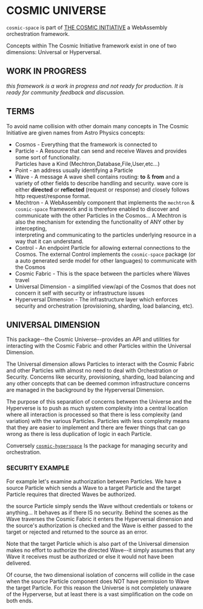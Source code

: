 # COSMIC UNIVERSE
`cosmic-space` is part of [THE COSMIC INITIATIVE](http://thecosmicinitiative.io) a WebAssembly orchestration framework.

Concepts within The Cosmic Initiative framework exist in one of two dimensions: Universal or Hyperversal.

## WORK IN PROGRESS
*this framework is a work in progress and not ready for production. It is ready for community feedback and discussion.*

## TERMS
To avoid name collision with other domain many concepts in The Cosmic Initiative are 
given names from Astro Physics concepts:
* Cosmos - Everything that the framework is connected to
* Particle - A Resource that can send and receive Waves and provides some sort of functionality.  
  Particles  have a Kind (Mechtron,Database,File,User,etc...)
* Point - an address usually identifying a Particle
* Wave - A message A wave shell contains routing: **to** & **from** and a variety of other fields 
         to describe handling and security. wave core is either **directed** or **reflected** (request or 
         response) and closely follows http request/response format.
* Mechtron -  A WebAssembly component that implements the `mechtron` & `cosmic-space` framework and is 
              therefore enabled to discover and communicate with the other Particles in the Cosmos... 
              A Mechtron is also the mechanism for extending the functionality of ANY other by intercepting,  
              interpreting and communicating to the particles underlying resource in a way that it can understand.
* Control - An endpoint Particle for allowing external connections to the Cosmos.  The external Control implements the
            `cosmic-space` package (or a auto generated serde model for other languages) to communicate with the Cosmos
* Cosmic Fabric - This is the space between the particles where Waves travel 
* Universal Dimension - a simplified view/api of the Cosmos that does not concern it self with security
                        or infrastructure issues
* Hyperversal Dimension - The infrastructure layer which enforces security and orchestration (provisioning, sharding, load balancing, etc). 
 
## UNIVERSAL DIMENSION
This package--the Cosmic Universe--provides an API and utilities for interacting with the 
Cosmic Fabric and other Particles within the Universal Dimension. 

The Universal dimension allows Particles to interact with the Cosmic Fabric and other Particles 
with almost no need to deal with Orchestration or Security.  Concerns like security, provisioning, 
sharding, load balancing and any other concepts that can be deemed common infrastructure concerns 
are managed in the background by the Hyperversal Dimension.

The purpose of this separation of concerns between the Universe and the Hyperverse is to push 
as much system complexity into a central location where all interaction is processed so that
there is less complexity (and variation) with the various Particles.  Particles with less
complexity means that they are easier to implement and there are fewer things that can
go wrong as there is less duplication of logic in each Particle.

Conversely [`cosmic-hyperspace`](../cosmic-hyperspace) Is the package for
managing security and orchestration.

### SECURITY EXAMPLE
For example let's examine authorization between Particles.  We have a source Particle which
sends a Wave to a target Particle and the target Particle requires that directed Waves be authorized.

the source Particle simply sends the Wave without credentials or tokens or anything... 
It behaves as if there IS no security. Behind the scenes as the Wave traverses the 
Cosmic Fabric it enters the Hyperversal dimension and the source's authorization is checked 
and the Wave is either passed to the target or rejected and returned to the source as an error.

Note that the target Particle which is also part of the Universal dimension makes no effort to 
authorize the directed Wave--it simply assumes that any Wave it receives must be authorized or else 
it would not have been delivered.

Of course, the two dimensional isolation of concerns will collide in the case when the source Particle 
component does NOT have permission to Wave the target Particle. For this reason the Universe 
is not completely unaware of the Hyperverse, but at least there is a vast simplification on the code on both ends.

















